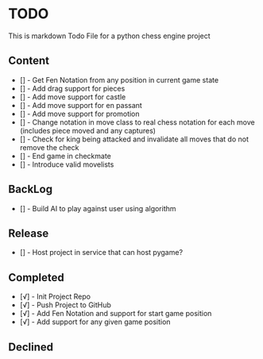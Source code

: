 <!-- Option + v => √  === completed task -->
<!-- Option + 1 => ¡  === in-progress task -->
<!-- Option + 5 = ∞   === declined task -->

# TODO

This is markdown Todo File for a python chess engine project

## Content

- [] - Get Fen Notation from any position in current game state
- [] - Add drag support for pieces
- [] - Add move support for castle
- [] - Add move support for en passant
- [] - Add move support for promotion
- [] - Change notation in move class to real chess notation for each move (includes piece moved and any captures)
- [] - Check for king being attacked and invalidate all moves that do not remove the check
- [] - End game in checkmate
- [] - Introduce valid movelists

## BackLog

- [] - Build AI to play against user using algorithm

## Release

- [] - Host project in service that can host pygame?

## Completed

- [√] - Init Project Repo
- [√] - Push Project to GitHub
- [√] - Add Fen Notation and support for start game position
- [√] - Add support for any given game position

## Declined
